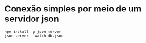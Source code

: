 # Conexão simples por meio de um servidor json


```
npm install -g json-server
json-server --watch db.json
